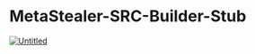 # MetaStealer-SRC-Builder-Stub

<a href="https://ibb.co/nbSZxhj"><img src="https://i.ibb.co/XbTNcmt/Untitled.png" alt="Untitled" border="0"></a>

